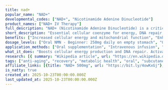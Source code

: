 ```yaml
---
title: nad+
popular_name: "NAD+"
developmental_codes: ["NAD+", "Nicotinamide Adenine Dinucleotide"]
product_names: ["NAD+ IV Therapy"]
full_description: "NAD+ (Nicotinamide Adenine Dinucleotide) is a critical coenzyme found in all living cells that plays essential roles in cellular metabolism, energy production, DNA repair, and aging processes. NAD+ levels naturally decline with age (up to 50% by middle age), contributing to mitochondrial dysfunction, reduced cellular repair capacity, and various age-related conditions. NAD+ serves as a crucial substrate for sirtuins (SIRT1-7) and poly(ADP-ribose) polymerase (PARP) enzymes that regulate cellular longevity, stress adaptation, and DNA repair mechanisms. While NAD+ itself is poorly absorbed orally, precursor compounds including Nicotinamide Riboside (NR) and Nicotinamide Mononucleotide (NMN) effectively increase NAD+ levels via salvage pathways. Clinical trials demonstrate NR/NMN supplementation (250-1000mg daily) safely elevates blood NAD+ levels, with observed improvements in mitochondrial function, insulin sensitivity, muscle performance, and cardiovascular markers. However, experts emphasize there is no conclusive evidence that NAD+ supplementation extends human lifespan despite cellular benefits. Common administration methods include oral supplementation (NR/NMN), IV infusions (500-1500mg, 2-4 hours), and subcutaneous injections (50-100mg weekly). Side effects are generally mild and transient, including nausea, flushing, headache, and GI discomfort. Potential concerns include unknown long-term safety profile, theoretical tumorigenesis risk (unproven in humans), and significant cost ($1000+ for IV sessions). NAD+ restoration represents a promising but still investigational approach to cellular regenerative medicine, requiring more robust long-term human clinical trials to establish definitive therapeutic applications and longevity benefits."
short_description: "Essential cellular coenzyme for energy, DNA repair, and aging. Oral precursors (NMN/NR) or IV boost NAD+ levels. Cellular benefits proven, longevity claims unproven."
benefits: ["Increased cellular energy and mitochondrial function", "Enhanced DNA repair mechanisms via PARP activation", "Improved insulin sensitivity and glucose metabolism", "Better muscle performance and endurance", "Activation of longevity-promoting sirtuins (SIRT1-7)", "Reduced cellular senescence and aging markers", "Improved cardiovascular function and blood flow", "Enhanced cognitive function and neuroprotection", "Faster recovery from physical exertion", "Reduced inflammation and oxidative stress"]
dosage_levels: ["Oral NMN - Beginner: 250mg daily on empty stomach", "Oral NMN - Intermediate: 500-600mg daily, split into 2 doses", "Oral NMN - Advanced: 900-1200mg daily for intensive protocols", "Oral NR - Beginner: 100-300mg daily", "Oral NR - Standard: 500mg daily (most studied dose)", "Oral NR - Advanced: 1000-2000mg daily for therapeutic goals", "IV Infusion - Standard: 500-750mg per session over 2-4 hours", "IV Infusion - Intensive: 1000-1500mg per session", "Subcutaneous Injection - Start: 50mg (0.5mL) once weekly for 4 weeks", "Subcutaneous Injection - Maintenance: 100mg (1mL) 1-3x weekly", "Timing: Take oral forms morning/early afternoon (may affect sleep if taken late)", "Frequency: Oral daily, IV weekly to monthly, injections 1-3x weekly"]
application_methods: ["Oral supplementation", "Intravenous infusion", "Subcutaneous injection"]
what_it_does: "Boosts cellular energy production and DNA repair. Activates longevity enzymes. Improves metabolism and mitochondrial health. Cellular benefits proven, human longevity unproven."
research: [{ summary: "Wikipedia article", url: "https://en.wikipedia.org/wiki/Nicotinamide_adenine_dinucleotide" }, { summary: "PubMed database search", url: "https://pubmed.ncbi.nlm.nih.gov/?term=NAD%2B" }, { summary: "Clinical trials search", url: "https://clinicaltrials.gov/search?term=NAD%2B" }, { summary: "Role of NAD+ in regenerative medicine", url: "https://pmc.ncbi.nlm.nih.gov/articles/PMC9512238/" }, { summary: "Central role in aging prevention", url: "https://pmc.ncbi.nlm.nih.gov/articles/PMC9917998/" }, { summary: "NMN safety and efficacy in healthy adults", url: "https://link.springer.com/article/10.1007/s11357-022-00705-1" }, { summary: "Chronic NR supplementation in older adults", url: "https://pmc.ncbi.nlm.nih.gov/articles/PMC5876407/" }, { summary: "NR-SAFE high dose safety trial in Parkinson's", url: "https://www.nature.com/articles/s41467-023-43514-6" }, { summary: "NAD+ repletion improves mitochondrial function", url: "https://www.science.org/doi/10.1126/science.aaf2693" }]
tags: ["anti-aging", "recovery", "metabolic health", "oral", "subcutaneous"]
affiliate_links: [{title: "NAD+ 500mg", url: "https://bit.ly/4owKxGj"}, {title: "Bacteriostatic Water Reconstitution Solution 10ml", url: "https://bit.ly/3L8IxFM"}]
is_natty: true
created_at: 2025-10-23T00:00:00.000Z
last_updated_at: 2025-10-23T00:00:00.000Z
---
```

